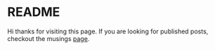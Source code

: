 # README

Hi thanks for visiting this page. If you are looking for published posts, checkout the musings [page](https://github.com/blessinvarkey/musings). 
